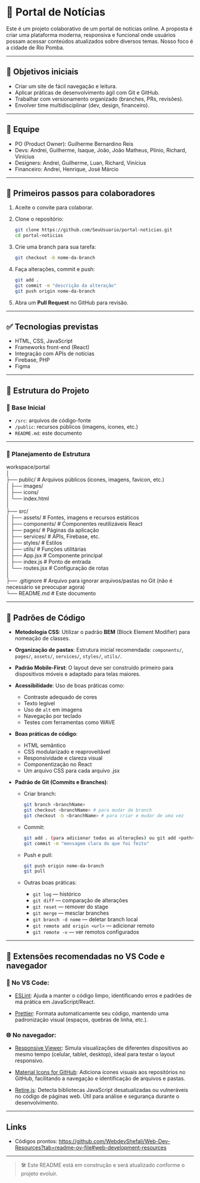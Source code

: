 # 📰 Portal de Notícias

Este é um projeto colaborativo de um portal de notícias online. A proposta é criar uma plataforma moderna, responsiva e funcional onde usuários possam acessar conteúdos atualizados sobre diversos temas. Nosso foco é a cidade de Rio Pomba.

---

## 📌 Objetivos iniciais

- Criar um site de fácil navegação e leitura.
- Aplicar práticas de desenvolvimento ágil com Git e GitHub.
- Trabalhar com versionamento organizado (branches, PRs, revisões).
- Envolver time multidisciplinar (dev, design, financeiro).

---

## 👥 Equipe

- PO (Product Owner): Guilherme Bernardino Reis
- Devs: Andrei, Guilherme, Isaque, João, João Matheus, Plínio, Richard, Vinícius
- Designers: Andrei, Guilherme, Luan, Richard, Vinícius
- Financeiro: Andrei, Henrique, José Márcio

---

## 🚀 Primeiros passos para colaboradores

1. Aceite o convite para colaborar.
2. Clone o repositório:
   ```bash
   git clone https://github.com/SeuUsuario/portal-noticias.git
   cd portal-noticias
   ````

3. Crie uma branch para sua tarefa:

   ```bash
   git checkout -b nome-da-branch
   ```
4. Faça alterações, commit e push:

   ```bash
   git add .
   git commit -m "descrição da alteração"
   git push origin nome-da-branch
   ```
5. Abra um **Pull Request** no GitHub para revisão.

---

## ✅ Tecnologias previstas

* HTML, CSS, JavaScript
* Frameworks front-end (React)
* Integração com APIs de notícias
* Firebase, PHP
* Figma

---

## 📂 Estrutura do Projeto

### 🧱 Base Inicial
- `/src`: arquivos de código-fonte
- `/public`: recursos públicos (imagens, ícones, etc.)
- `README.md`: este documento

---

### 🧭 Planejamento de Estrutura

workspace/portal  
│  
├── public/                  # Arquivos públicos (ícones, imagens, favicon, etc.)  
│   ├── images/  
│   ├── icons/  
│   └── index.html  
│  
├── src/  
│   ├── assets/              # Fontes, imagens e recursos estáticos  
│   ├── components/          # Componentes reutilizáveis React  
│   ├── pages/               # Páginas da aplicação  
│   ├── services/            # APIs, Firebase, etc.  
│   ├── styles/              # Estilos  
│   ├── utils/               # Funções utilitárias  
│   ├── App.jsx              # Componente principal  
│   ├── index.js             # Ponto de entrada  
│   └── routes.jsx           # Configuração de rotas  
│  
├── .gitignore               # Arquivo para ignorar arquivos/pastas no Git (não é necessário se preocupar agora)  
└── README.md                # Este documento

---

## 🧩 Padrões de Código

* **Metodologia CSS**:
  Utilizar o padrão **BEM** (Block Element Modifier) para nomeação de classes.

* **Organização de pastas**:
  Estrutura inicial recomendada: `components/`, `pages/`, `assets/`, `services/`, `styles/`, `utils/`.

* **Padrão Mobile-First**:
  O layout deve ser construído primeiro para dispositivos móveis e adaptado para telas maiores.

* **Acessibilidade**:
  Uso de boas práticas como:

  * Contraste adequado de cores
  * Texto legível
  * Uso de `alt` em imagens
  * Navegação por teclado
  * Testes com ferramentas como WAVE

* **Boas práticas de código**:

  * HTML semântico
  * CSS modularizado e reaproveitável
  * Responsividade e clareza visual
  * Componentização no React
  * Um arquivo CSS para cada arquivo .jsx

* **Padrão de Git (Commits e Branches)**:

  * Criar branch:

    ```bash
    git branch <branchName>
    git checkout <branchName> # para mudar de branch
    git checkout -b <branchName> # para criar e mudar de uma vez
    ```
  * Commit:

    ```bash
    git add . (para adicionar todas as alterações) ou git add <path> (para uma única atualiação)
    git commit -m "mensagem clara do que foi feito"
    ```
  * Push e pull:

    ```bash
    git push origin nome-da-branch
    git pull
    ```
  * Outras boas práticas:

    * `git log` — histórico
    * `git diff` — comparação de alterações
    * `git reset` — remover do stage
    * `git merge` — mesclar branches
    * `git branch -d nome` — deletar branch local
    * `git remote add origin <url>` — adicionar remoto
    * `git remote -v` — ver remotos configurados

---

## 🔌 Extensões recomendadas no VS Code e navegador

### 🧠 No VS Code:

- [ESLint](https://marketplace.visualstudio.com/items?itemName=dbaeumer.vscode-eslint): Ajuda a manter o código limpo, identificando erros e padrões de má prática em JavaScript/React.

- [Prettier](https://marketplace.visualstudio.com/items?itemName=esbenp.prettier-vscode): Formata automaticamente seu código, mantendo uma padronização visual (espaços, quebras de linha, etc.).

### 🌐 No navegador:

- [Responsive Viewer](https://chromewebstore.google.com/detail/responsive-viewer/inmopeiepgfljkpkidclfgbgbmfcennb?hl=pt-BR&utm_source=ext_sidebar): Simula visualizações de diferentes dispositivos ao mesmo tempo (celular, tablet, desktop), ideal para testar o layout responsivo.

- [Material Icons for GitHub](https://chromewebstore.google.com/detail/material-icons-for-github/bggfcpfjbdkhfhfmkjpbhnkhnpjjeomc?hl=pt-BR&utm_source=ext_sidebar): Adiciona ícones visuais aos repositórios no GitHub, facilitando a navegação e identificação de arquivos e pastas.

- [Retire.js](https://chromewebstore.google.com/detail/retirejs/djkbihbnjhkjdocoafobidefhephglfd): Detecta bibliotecas JavaScript desatualizadas ou vulneráveis no código de páginas web. Útil para análise e segurança durante o desenvolvimento.

---

## Links 
   * Códigos prontos: https://github.com/WebdevShefali/Web-Dev-Resources?tab=readme-ov-file#web-development-resources
---

> 🛠️ Este README está em construção e será atualizado conforme o projeto evoluir.

```

